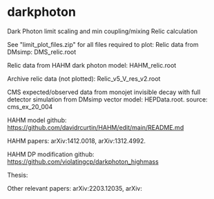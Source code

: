 # darkphoton
Dark Photon limit scaling and min coupling/mixing Relic calculation

See "limit_plot_files.zip" for all files required to plot:
Relic data from DMsimp: DMS_relic.root

Relic data from HAHM dark photon model: HAHM_relic.root

Archive relic data (not plotted): Relic_v5_V_res_v2.root

CMS expected/observed data from monojet invisible decay with full detector simulation from DMsimp vector model: HEPData.root. source: cms_ex_20_004



HAHM model github: https://github.com/davidrcurtin/HAHM/edit/main/README.md

HAHM papers: arXiv:1412.0018, arXiv:1312.4992. 

HAHM DP modification github: https://github.com/violatingcp/darkphoton_highmass

Thesis: 

Other relevant papers: arXiv:2203.12035, arXiv:
